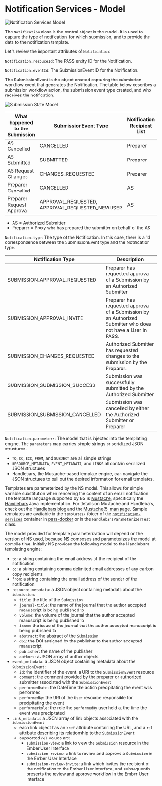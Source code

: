 # Notification Services - Model

![Notification Services Model](./notifications-model.png)

The `Notification` class is the central object in the model. It is used to capture the type of notification, for which 
submission, and to provide the data to the notification template. 

Let's review the important attributes of `Notification`:

`Notification.resouceId`: The PASS entity ID for the Notification.  

`Notification.eventId`: The SubmissionEvent ID for the Notification.  

The SubmissionEvent is the object created capturing the submission workflow event that generates the Notification.  The 
table below describes a submission workflow action, the submission event type created, and who receives the notification.

![Submission State Model](./submission-state.png)

|What happened to the Submission |SubmissionEvent Type                             |Notification Recipient List
|--------------------------------|-------------------------------------------------|----------------------------
|AS Cancelled                    |CANCELLED                                        |Preparer
|AS Submitted                    |SUBMITTED                                        |Preparer
|AS Request Changes              |CHANGES_REQUESTED                                |Preparer
|Preparer Cancelled              |CANCELLED                                        |AS
|Preparer Request Approval       |APPROVAL_REQUESTED, APPROVAL_REQUESTED_NEWUSER   |AS

* AS = Authorized Submitter
* Preparer = Proxy who has prepared the submitter on behalf of the AS

`Notification.type`: The type of the Notification. In this case, there is a 1:1 correspondence between the SubmissionEvent type and the Notification type.

|Notification Type               |Description
|--------------------------------|---------------------
|SUBMISSION_APPROVAL_REQUESTED   |Preparer has requested approval of a Submission by an Authorized Submitter
|SUBMISSION_APPROVAL_INVITE      |Preparer has requested approval of a Submission by an Authorized Submitter who does not have a User in PASS.
|SUBMISSION_CHANGES_REQUESTED    |Authorized Submitter has requested changes to the submission by the Preparer.
|SUBMISSION_SUBMISSION_SUCCESS   |Submission was successfully submitted by the Authorized Submitter
|SUBMISSION_SUBMISSION_CANCELLED |Submission was cancelled by either the Authorized Submitter or Preparer

`Notification.parameters`: The model that is injected into the templating engine.
The `parameters` map carries simple strings or serialized JSON structures.
- `TO`, `CC`, `BCC`, `FROM`, and `SUBJECT` are all simple strings
- `RESOURCE_METADATA`, `EVENT_METADATA`, and `LINKS` all contain serialized JSON structures
- Handlebars, the Mustache-based template engine, can navigate the JSON structures to pull out the desired information for email templates.

Templates are parameterized by the NS model.  This allows for simple variable substitution when rendering the content of 
an email notification.  The template language supported by NS is [Mustache](https://mustache.github.io/), specifically the [Handlebars](https://github.com/jknack/handlebars.java) Java 
implementation.  For details on Mustache and Handlebars, check out the [Handlebars blog](http://jknack.github.io/handlebars.java/) and 
the [Mustache(5) man page](http://mustache.github.io/mustache.5.html).  Sample templates are available in the `templates/` folder of the 
[`notification-services`](https://github.com/eclipse-pass/pass-docker) container in [pass-docker](https://github.com/eclipse-pass/pass-docker) or in the `HandlebarsParameterizerTest` class.

The model provided for template parameterization will depend on the version of NS used, because NS composes and 
parameterizes the model at compile time.  Initially NS provides the following model to the Handlebars templating engine:
- `to`: a string containing the email address of the recipient of the notification
- `cc`: a string containing comma delimited email addresses of any carbon copy recipients
- `from`: a string containing the email address of the sender of the notification
- `resource_metadata`: a JSON object containing metadata about the `Submission`:
    - `title`: the title of the `Submission`
    - `journal-title`: the name of the journal that the author accepted manuscript is being published to
    - `volume`: the volume of the journal that the author accepted manuscript is being published to
    - `issue`: the issue of the journal that the author accepted manuscript is being published to
    - `abstract`: the abstract of the `Submission`
    - `doi`: the DOI assigned by the publisher to the author accepted manuscript
    - `publisher`: the name of the publisher
    - `authors`: a JSON array of author objects
- `event_metadata`: a JSON object containing metadata about the `SubmissionEvent`:
    - `id`: the identifier of the event, a URI to the `SubmissionEvent` resource
    - `comment`: the comment provided by the preparer or authorized submitter associated with the `SubmissionEvent`
    - `performedDate`: the DateTime the action precipitating the event was performed
    - `performedBy`: the URI of the `User` resource responsible for precipitating the event
    - `performerRole`: the role the `performedBy` user held at the time the event was precipitated
- `link_metadata`: a JSON array of link objects associated with the `SubmissionEvent`
    - each link object has an `href` attribute containing the URL, and a `rel` attribute describing its relationship to the `SubmissionEvent`
    - supported `rel` values are:
        - `submission-view`: a link to view the `Submission` resource in the Ember User Interface
        - `submission-review`: a link to review and approve a `Submission` in the Ember User Interface
        - `submission-review-invite`: a link which invites the recipient of the notification to the Ember User Interface, and subsequently presents the review and approve workflow in the Ember User Interface
